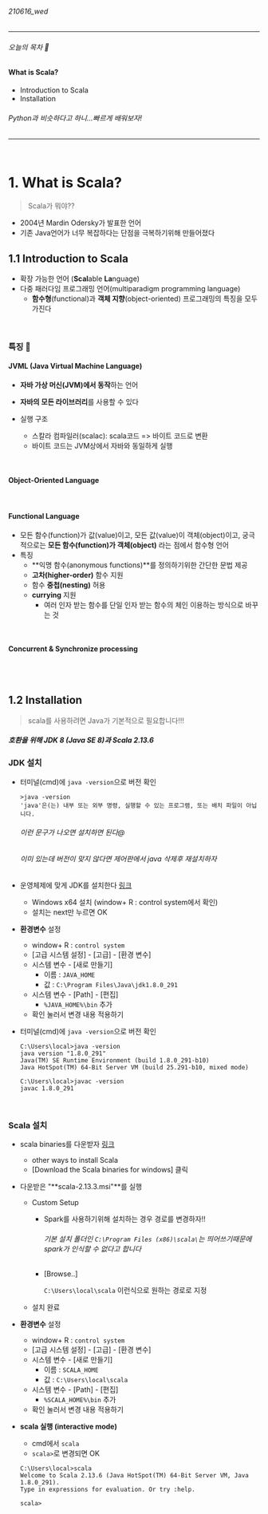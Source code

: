###### 210616_wed

<hr>



###### 오늘의 목차 :statue_of_liberty:

#### What is Scala?

- Introduction to Scala
- Installation

###### Python과 비슷하다고 하니...빠르게 배워보자!

<hr>
<br>

# 1. What is Scala?

> Scala가 뭐야??

- 2004년 Mardin Odersky가 발표한 언어
- 기존 Java언어가 너무 복잡하다는 단점을 극복하기위해 만들어졌다

## 1.1 Introduction to Scala

- 확장 가능한 언어 (**Scal**able **La**nguage)
- 다중 패러다임 프로그래밍 언어(multiparadigm programming language)
  - **함수형**(functional)과 **객체 지향**(object-oriented) 프로그래밍의 특징을 모두 가진다

<br>

### 특징 :tropical_drink:

#### JVML (Java Virtual Machine Language)

- **자바 가상 머신(JVM)에서 동작**하는 언어
- **자바의 모든 라이브러리**를 사용할 수 있다

- 실행 구조
  - 스칼라 컴파일러(scalac): scala코드 => 바이트 코드로 변환
  - 바이트 코드는 JVM상에서 자바와 동일하게 실행

<br>

#### Object-Oriented Language



<br>

#### Functional Language

- 모든 함수(function)가 값(value)이고, 모든 값(value)이 객체(object)이고, 궁극적으로는 **모든 함수(function)가 객체(object)** 라는 점에서 함수형 언어
- 특징
  - **익명 함수(anonymous functions)**를 정의하기위한 간단한 문법 제공
  - **고차(higher-order)** 함수 지원
  - 함수 **중첩(nesting)** 허용
  - **currying** 지원
    - 여러 인자 받는 함수를 단일 인자 받는 함수의 체인 이용하는 방식으로 바꾸는 것

<br>

#### Concurrent & Synchronize processing



<br>

<br>

## 1.2 Installation

> scala를 사용하려면 Java가 기본적으로 필요합니다!!!

##### 호환을 위해 JDK 8 (Java SE 8)과 Scala 2.13.6

### JDK 설치

- 터미널(cmd)에 `java -version`으로 버전 확인

  ```shell
  >java -version
  'java'은(는) 내부 또는 외부 명령, 실행할 수 있는 프로그램, 또는 배치 파일이 아닙니다.
  ```

  ###### 이런 문구가 나오면 설치하면 된다@

  ###### 이미 있는데 버전이 맞지 않다면 제어판에서 java 삭제후 재설치하자

- 운영체제에 맞게 JDK를 설치한다 [링크](https://www.oracle.com/java/technologies/javase/javase-jdk8-downloads.html)

  - Windows x64 설치 (window+ R : control system에서 확인)
  - 설치는 next만 누르면 OK

- **환경변수** 설정

  - window+ R : `control system`
  - [고급 시스템 설정] - [고급] - [환경 변수]
  - 시스템 변수 - [새로 만들기]
    - 이름 : `JAVA_HOME` 
    - 값 : `C:\Program Files\Java\jdk1.8.0_291`
  - 시스템 변수 - [Path] - [편집]
    - `%JAVA_HOME%\bin` 추가
  - 확인 눌러서 변경 내용 적용하기

- 터미널(cmd)에 `java -version`으로 버전 확인

  ```shell
  C:\Users\local>java -version
  java version "1.8.0_291"
  Java(TM) SE Runtime Environment (build 1.8.0_291-b10)
  Java HotSpot(TM) 64-Bit Server VM (build 25.291-b10, mixed mode)
  
  C:\Users\local>javac -version
  javac 1.8.0_291
  ```

<br>

### Scala 설치

- scala binaries를 다운받자 [링크](https://www.scala-lang.org/download/scala2.html)

  - other ways to install Scala
  - [Download the Scala binaries for windows] 클릭

- 다운받은 "**scala-2.13.3.msi"**를 실행

  - Custom Setup

    - Spark를 사용하기위해 설치하는 경우 경로를 변경하자!!

      ###### 기본 설치 폴더인 `C:\Program Files (x86)\scala\`는 띄어쓰기때문에 spark가 인식할 수 없다고 합니다

    - [Browse..]

      `C:\Users\local\scala` 이런식으로 원하는 경로로 지정

  - 설치 완료

- **환경변수** 설정

  - window+ R : `control system`
  - [고급 시스템 설정] - [고급] - [환경 변수]
  - 시스템 변수 - [새로 만들기]
    - 이름 : `SCALA_HOME` 
    - 값 : `C:\Users\local\scala`
  - 시스템 변수 - [Path] - [편집]
    - `%SCALA_HOME%\bin` 추가
  - 확인 눌러서 변경 내용 적용하기

- **scala 실행 (interactive mode)**

  - cmd에서 `scala`
  - `scala>`로 변경되면 OK

  ```shell
  C:\Users\local>scala
  Welcome to Scala 2.13.6 (Java HotSpot(TM) 64-Bit Server VM, Java 1.8.0_291).
  Type in expressions for evaluation. Or try :help.
  
  scala>
  ```

  
